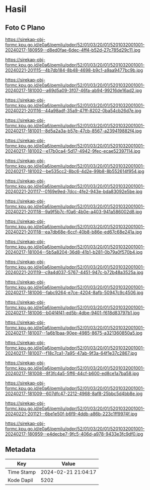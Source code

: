 # Hasil

## Foto C Plano

https://sirekap-obj-formc.kpu.go.id/e0a6/pemilu/pdpr/52/01/03/20/01/5201032001001-20240217-180959--d8ed0fae-6dec-4ff4-b52d-27c785d29c11.jpg

https://sirekap-obj-formc.kpu.go.id/e0a6/pemilu/pdpr/52/01/03/20/01/5201032001001-20240221-201115--4b7db184-8b48-4698-b9c1-a9aa9477bc9b.jpg

https://sirekap-obj-formc.kpu.go.id/e0a6/pemilu/pdpr/52/01/03/20/01/5201032001001-20240217-181000--a69d5a09-3f07-46fa-ab94-99216de16ad2.jpg

https://sirekap-obj-formc.kpu.go.id/e0a6/pemilu/pdpr/52/01/03/20/01/5201032001001-20240221-201116--44a98adf-35a9-47ff-8202-0ba54cb26d7e.jpg

https://sirekap-obj-formc.kpu.go.id/e0a6/pemilu/pdpr/52/01/03/20/01/5201032001001-20240217-181001--8d5a2a3a-b57e-47cb-8567-a239419882f4.jpg

https://sirekap-obj-formc.kpu.go.id/e0a6/pemilu/pdpr/52/01/03/20/01/5201032001001-20240217-181002--e17b0ca4-5d17-4942-9fec-ecae52397114.jpg

https://sirekap-obj-formc.kpu.go.id/e0a6/pemilu/pdpr/52/01/03/20/01/5201032001001-20240217-181002--be535cc2-8bc6-4d2e-99b8-8b552614f954.jpg

https://sirekap-obj-formc.kpu.go.id/e0a6/pemilu/pdpr/52/01/03/20/01/5201032001001-20240221-201117--0169e9ed-7dcc-4fe2-943e-bda83092e5be.jpg

https://sirekap-obj-formc.kpu.go.id/e0a6/pemilu/pdpr/52/01/03/20/01/5201032001001-20240221-201118--9a9f5b7c-f0a6-4b0e-a403-941a586002d8.jpg

https://sirekap-obj-formc.kpu.go.id/e0a6/pemilu/pdpr/52/01/03/20/01/5201032001001-20240221-201118--ea7db68e-6ccf-40b8-b86e-ed67c68e241a.jpg

https://sirekap-obj-formc.kpu.go.id/e0a6/pemilu/pdpr/52/01/03/20/01/5201032001001-20240217-181004--5b5a8204-36d8-41b1-b281-0b79a0f570b4.jpg

https://sirekap-obj-formc.kpu.go.id/e0a6/pemilu/pdpr/52/01/03/20/01/5201032001001-20240221-201119--c9a4d037-5767-4451-947c-b72b48a3525a.jpg

https://sirekap-obj-formc.kpu.go.id/e0a6/pemilu/pdpr/52/01/03/20/01/5201032001001-20240217-181006--fabc9264-e7ce-4204-8afb-50947c9c4506.jpg

https://sirekap-obj-formc.kpu.go.id/e0a6/pemilu/pdpr/52/01/03/20/01/5201032001001-20240217-181006--b04f4f41-ed5b-4dbe-9401-f618d83797b1.jpg

https://sirekap-obj-formc.kpu.go.id/e0a6/pemilu/pdpr/52/01/03/20/01/5201032001001-20240217-181007--1a6b1baa-90ee-4985-8675-a321360850a5.jpg

https://sirekap-obj-formc.kpu.go.id/e0a6/pemilu/pdpr/52/01/03/20/01/5201032001001-20240217-181007--f18c7ca1-7a95-47ab-9f3a-64f1e37c2867.jpg

https://sirekap-obj-formc.kpu.go.id/e0a6/pemilu/pdpr/52/01/03/20/01/5201032001001-20240217-181008--8f3fc4a5-5ff6-44cf-b600-ed8ce1a7ba58.jpg

https://sirekap-obj-formc.kpu.go.id/e0a6/pemilu/pdpr/52/01/03/20/01/5201032001001-20240217-181009--607dfc47-2212-4968-8af8-25bbc5d4bb8e.jpg

https://sirekap-obj-formc.kpu.go.id/e0a6/pemilu/pdpr/52/01/03/20/01/5201032001001-20240221-201121--6be1e50f-b6f9-4ddb-a86b-223c1ff9974f.jpg

https://sirekap-obj-formc.kpu.go.id/e0a6/pemilu/pdpr/52/01/03/20/01/5201032001001-20240217-180959--e4decbe7-9fc5-406d-a978-9433e3fc9df0.jpg


## Metadata

| Key        | Value               |
| ---------- | ------------------- |
| Time Stamp | 2024-02-21 21:04:17 |
| Kode Dapil | 5202                |



